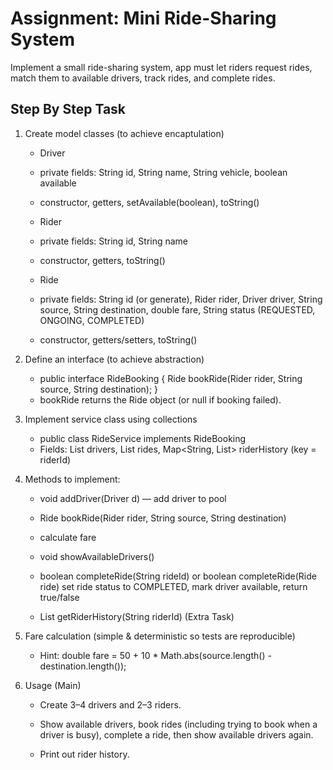 # Assignment: Mini Ride-Sharing System

Implement a small ride-sharing system, app must let riders request rides, match them to available drivers, track rides, and complete rides.

## Step By Step Task 

1. Create model classes (to achieve encaptulation)
    - Driver
    - private fields: String id, String name, String vehicle, boolean available
    - constructor, getters, setAvailable(boolean), toString()

    - Rider
    - private fields: String id, String name
    - constructor, getters, toString()

    - Ride
    - private fields: String id (or generate), Rider rider, Driver driver, String source, String destination, double fare, String status (REQUESTED, ONGOING, COMPLETED)
    - constructor, getters/setters, toString()

2. Define an interface (to achieve abstraction)

    - public interface RideBooking { Ride bookRide(Rider rider, String source, String destination); }
    - bookRide returns the Ride object (or null if booking failed).

3. Implement service class using collections

    - public class RideService implements RideBooking
    - Fields: List<Driver> drivers, List<Ride> rides, Map<String, List<Ride>> riderHistory (key = riderId)

4. Methods to implement:

    - void addDriver(Driver d) — add driver to pool
    - Ride bookRide(Rider rider, String source, String destination)
    - calculate fare
    - void showAvailableDrivers()
    - boolean completeRide(String rideId) or boolean completeRide(Ride ride) set ride status to COMPLETED, mark driver available, return true/false
    
    - List<Ride> getRiderHistory(String riderId)  (Extra Task)

5. Fare calculation (simple & deterministic so tests are reproducible)

    - Hint: double fare = 50 + 10 * Math.abs(source.length() - destination.length());

6. Usage (Main)

    - Create 3–4 drivers and 2–3 riders.

    - Show available drivers, book rides (including trying to book when a driver is busy), complete a ride, then show available drivers again.

    - Print out rider history.